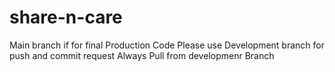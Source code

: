 # share-n-care

Main branch if for final Production Code
Please use Development branch for push and commit request
Always Pull from developmenr Branch
